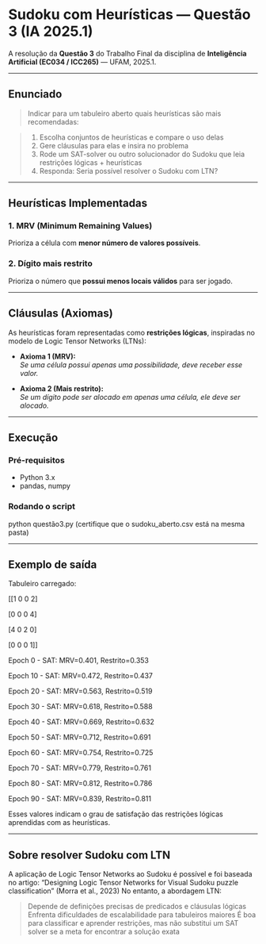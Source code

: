 # Sudoku com Heurísticas — Questão 3 (IA 2025.1)

A resolução da **Questão 3** do Trabalho Final da disciplina de **Inteligência Artificial (EC034 / ICC265)** — UFAM, 2025.1.

---

## Enunciado

> Indicar para um tabuleiro aberto quais heurísticas são mais recomendadas:

> 1. Escolha conjuntos de heurísticas e compare o uso delas  
> 2. Gere cláusulas para elas e insira no problema  
> 3. Rode um SAT-solver ou outro solucionador do Sudoku que leia restrições lógicas + heurísticas  
> 4. Responda: Seria possível resolver o Sudoku com LTN?

---

## Heurísticas Implementadas

### 1. **MRV (Minimum Remaining Values)**
Prioriza a célula com **menor número de valores possíveis**.

### 2. **Dígito mais restrito**
Prioriza o número que **possui menos locais válidos** para ser jogado.

---

## Cláusulas (Axiomas)

As heurísticas foram representadas como **restrições lógicas**, inspiradas no modelo de Logic Tensor Networks (LTNs):

- **Axioma 1 (MRV):**  
  _Se uma célula possui apenas uma possibilidade, deve receber esse valor._

- **Axioma 2 (Mais restrito):**  
  _Se um dígito pode ser alocado em apenas uma célula, ele deve ser alocado._

---

## Execução

### Pré-requisitos
- Python 3.x
- pandas, numpy

### Rodando o script
python questão3.py (certifique que o sudoku_aberto.csv está na mesma pasta)

---

## Exemplo de saída

Tabuleiro carregado:

[[1 0 0 2]

 [0 0 0 4]
 
 [4 0 2 0]
 
 [0 0 0 1]]

Epoch 0 - SAT: MRV=0.401, Restrito=0.353

Epoch 10 - SAT: MRV=0.472, Restrito=0.437

Epoch 20 - SAT: MRV=0.563, Restrito=0.519

Epoch 30 - SAT: MRV=0.618, Restrito=0.588

Epoch 40 - SAT: MRV=0.669, Restrito=0.632

Epoch 50 - SAT: MRV=0.712, Restrito=0.691

Epoch 60 - SAT: MRV=0.754, Restrito=0.725

Epoch 70 - SAT: MRV=0.779, Restrito=0.761

Epoch 80 - SAT: MRV=0.812, Restrito=0.786

Epoch 90 - SAT: MRV=0.839, Restrito=0.811

Esses valores indicam o grau de satisfação das restrições lógicas aprendidas com as heurísticas. 

---

## Sobre resolver Sudoku com LTN

A aplicação de Logic Tensor Networks ao Sudoku é possível e foi baseada no artigo: “Designing Logic Tensor Networks for Visual Sudoku puzzle classification” (Morra et al., 2023)
No entanto, a abordagem LTN:
> Depende de definições precisas de predicados e cláusulas lógicas
> Enfrenta dificuldades de escalabilidade para tabuleiros maiores
> É boa para classificar e aprender restrições, mas não substitui um SAT solver se a meta for encontrar a solução exata
